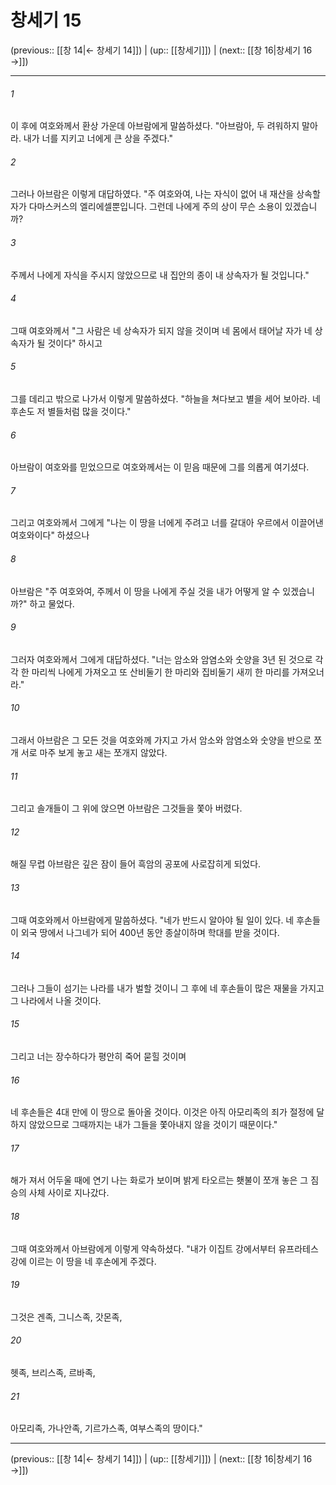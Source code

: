 # 창세기 15

(previous:: [[창 14|← 창세기 14]]) | (up:: [[창세기]]) | (next:: [[창 16|창세기 16 →]])

***




###### 1 

이 후에 여호와께서 환상 가운데 아브람에게 말씀하셨다. "아브람아, 두 려워하지 말아라. 내가 너를 지키고 너에게 큰 상을 주겠다." 



###### 2 

그러나 아브람은 이렇게 대답하였다. "주 여호와여, 나는 자식이 없어 내 재산을 상속할 자가 다마스커스의 엘리에셀뿐입니다. 그런데 나에게 주의 상이 무슨 소용이 있겠습니까? 



###### 3 

주께서 나에게 자식을 주시지 않았으므로 내 집안의 종이 내 상속자가 될 것입니다." 



###### 4 

그때 여호와께서 "그 사람은 네 상속자가 되지 않을 것이며 네 몸에서 태어날 자가 네 상속자가 될 것이다" 하시고 



###### 5 

그를 데리고 밖으로 나가서 이렇게 말씀하셨다. "하늘을 쳐다보고 별을 세어 보아라. 네 후손도 저 별들처럼 많을 것이다." 



###### 6 

아브람이 여호와를 믿었으므로 여호와께서는 이 믿음 때문에 그를 의롭게 여기셨다. 



###### 7 

그리고 여호와께서 그에게 "나는 이 땅을 너에게 주려고 너를 갈대아 우르에서 이끌어낸 여호와이다" 하셨으나 



###### 8 

아브람은 "주 여호와여, 주께서 이 땅을 나에게 주실 것을 내가 어떻게 알 수 있겠습니까?" 하고 물었다. 



###### 9 

그러자 여호와께서 그에게 대답하셨다. "너는 암소와 암염소와 숫양을 3년 된 것으로 각각 한 마리씩 나에게 가져오고 또 산비둘기 한 마리와 집비둘기 새끼 한 마리를 가져오너라." 



###### 10 

그래서 아브람은 그 모든 것을 여호와께 가지고 가서 암소와 암염소와 숫양을 반으로 쪼개 서로 마주 보게 놓고 새는 쪼개지 않았다. 



###### 11 

그리고 솔개들이 그 위에 앉으면 아브람은 그것들을 쫓아 버렸다. 



###### 12 

해질 무렵 아브람은 깊은 잠이 들어 흑암의 공포에 사로잡히게 되었다. 



###### 13 

그때 여호와께서 아브람에게 말씀하셨다. "네가 반드시 알아야 될 일이 있다. 네 후손들이 외국 땅에서 나그네가 되어 400년 동안 종살이하며 학대를 받을 것이다. 



###### 14 

그러나 그들이 섬기는 나라를 내가 벌할 것이니 그 후에 네 후손들이 많은 재물을 가지고 그 나라에서 나올 것이다. 



###### 15 

그리고 너는 장수하다가 평안히 죽어 묻힐 것이며 



###### 16 

네 후손들은 4대 만에 이 땅으로 돌아올 것이다. 이것은 아직 아모리족의 죄가 절정에 달하지 않았으므로 그때까지는 내가 그들을 쫓아내지 않을 것이기 때문이다." 



###### 17 

해가 져서 어두울 때에 연기 나는 화로가 보이며 밝게 타오르는 횃불이 쪼개 놓은 그 짐승의 사체 사이로 지나갔다. 



###### 18 

그때 여호와께서 아브람에게 이렇게 약속하셨다. "내가 이집트 강에서부터 유프라테스강에 이르는 이 땅을 네 후손에게 주겠다. 



###### 19 

그것은 겐족, 그니스족, 갓몬족, 



###### 20 

헷족, 브리스족, 르바족, 



###### 21 

아모리족, 가나안족, 기르가스족, 여부스족의 땅이다."

***

(previous:: [[창 14|← 창세기 14]]) | (up:: [[창세기]]) | (next:: [[창 16|창세기 16 →]])
